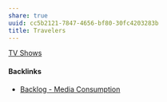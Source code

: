 ```yaml
---
share: true
uuid: cc5b2121-7847-4656-bf80-30fc4203283b
title: Travelers
---
```

[TV Shows](../1f9b39e7-663b-46f3-951f-f66a9cd360e5)


#### Backlinks

* [Backlog - Media Consumption](/78aa36ca-c4c6-40ed-873c-24099d5c2481)